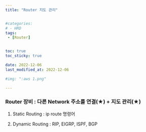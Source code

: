 ```yaml
---
title: "Router 지도 관리"


#categories:
# - HRD
tags:
 - [Router]


toc: true
toc_sticky: true

date: 2022-12-06
last_modified_at: 2022-12-06

#img: ":aws 1.png"

---
```


<!-- outline-start -->



### Router 장비 : 다른 Network 주소를 연결(★) + 지도 관리(★)

1) Static Routing :  ip route 명령어

2) Dynamic Routing : RIP, EIGRP, ISPF, BGP 